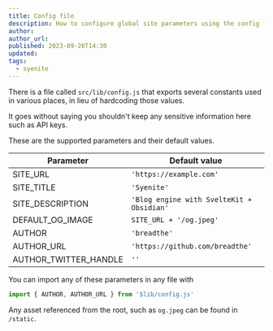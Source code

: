 ```yaml
---
title: Config file
description: How to configure global site parameters using the config file
author:
author_url:
published: 2023-09-26T14:30
updated: 
tags:
  - syenite
---
```


There is a file called `src/lib/config.js` that exports several constants used in various places, in lieu of hardcoding those values.

It goes without saying you shouldn't keep any sensitive information here such as API keys.

These are the supported parameters and their default values.

Parameter | Default value
---|---
SITE_URL | `'https://example.com'`
SITE_TITLE | `'Syenite'`
SITE_DESCRIPTION | `'Blog engine with SvelteKit + Obsidian'`
DEFAULT_OG_IMAGE | `SITE_URL + '/og.jpeg'`
AUTHOR | `'breadthe'`
AUTHOR_URL | `'https://github.com/breadthe'`
AUTHOR_TWITTER_HANDLE  | `''`

You can import any of these parameters in any file with

```js
import { AUTHOR, AUTHOR_URL } from '$lib/config.js'
```

Any asset referenced from the root, such as `og.jpeg` can be found in `/static`.